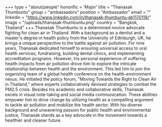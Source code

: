 +++
type = "about/people"
honorific = 'Major'
title = "Thanasak Thumbuntu"
group = "ambassadors"
position = "Ambassador"
email = ""
linkedin = "https://www.linkedin.com/in/thanasak-thumbuntu-ab1170118/"
image = "/uploads/thanasak-thumbuntu.png"
country = "Bangkok, Thailand"
+++
Thanasak Thumbuntu is a determined novice advocate fighting for clean air in Thailand. With a background as a dentist and a master's degree in health policy from the University of Edinburgh, UK, he brings a unique perspective to the battle against air pollution. For nine years, Thanasak dedicated himself to ensuring universal access to oral health services, fundraising, building dental clinics, and implementing accreditation programs. However, his personal experience of suffering health impacts from air pollution drove him to explore the intricate relationship between health and the environment. This led him to join the organizing team of a global health conference on the health-environment nexus. He initiated the policy forum, "Moving Towards the Right to Clean Air in Thailand," where experts collaboratively devised strategies to combat the PM2.5 crisis. Besides his academic and collaborative skills, Thanasak excels in visual note-taking and social media communication. These abilities empower him to drive change by utilizing health as a compelling argument to tackle air pollution and mobilize the health sector. With his diverse background and unwavering passion for public health and environmental justice, Thanasak stands as a key advocate in the movement towards a healthier and cleaner future.